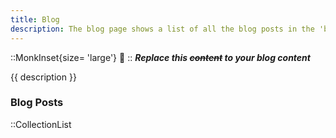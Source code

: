 ```yaml
---
title: Blog
description: The blog page shows a list of all the blog posts in the 'blog' folder.  It used the Nuxt Content custom control `CollectionList` which defaults showing all markdown in the 'blog' folder and any children folders.
--- 
```


::MonkInset{size= 'large'}
:speech_balloon:
::
***Replace this ~~content~~ to your blog content***

{{ description }}

### Blog Posts

::CollectionList
